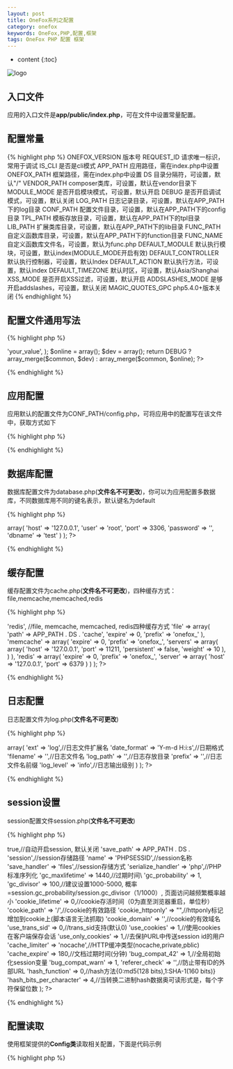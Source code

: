 ```yaml
---
layout: post
title: OneFox系列之配置
category: onefox
keywords: OneFox,PHP,配置,框架
tags: OneFox PHP 配置 框架
---
```


* content
{:toc}

![logo](http://7xj4mc.com1.z0.glb.clouddn.com/fox_logo.png)

## 入口文件

应用的入口文件是**app/public/index.php**，可在文件中设置常量配置。

## 配置常量

<!--more-->

{% highlight php %}
ONEFOX_VERSION  版本号
REQUEST_ID  请求唯一标识，常用于调试
IS_CLI  是否是cli模式
APP_PATH  应用路径，需在index.php中设置
ONEFOX_PATH  框架路径，需在index.php中设置
DS  目录分隔符，可设置，默认"/"
VENDOR_PATH  composer类库，可设置，默认在vendor目录下
MODULE_MODE  是否开启模块模式，可设置，默认开启
DEBUG  是否开启调试模式，可设置，默认关闭
LOG_PATH  日志记录目录，可设置，默认在APP_PATH下的log目录
CONF_PATH  配置文件目录，可设置，默认在APP_PATH下的config目录
TPL_PATH  模板存放目录，可设置，默认在APP_PATH下的tpl目录
LIB_PATH 扩展类库目录，可设置，默认在APP_PATH下的lib目录
FUNC_PATH 自定义函数库目录，可设置，默认在APP_PATH下的function目录
FUNC_NAME 自定义函数库文件名，可设置，默认为func.php
DEFAULT_MODULE  默认执行模块，可设置，默认index(MODULE_MODE开启有效)
DEFAULT_CONTROLLER  默认执行控制器，可设置，默认Index
DEFAULT_ACTION  默认执行方法，可设置，默认index
DEFAULT_TIMEZONE 默认时区，可设置，默认Asia/Shanghai
XSS_MODE  是否开启XSS过滤，可设置，默认开启
ADDSLASHES_MODE  是够开启addslashes，可设置，默认关闭
MAGIC_QUOTES_GPC  php5.4.0+版本关闭
{% endhighlight %}

## 配置文件通用写法

{% highlight php  %}
<?php
$common = array(
    'your_key' => 'your_value',
);

$online = array();

$dev = array();

return DEBUG ? array_merge($common, $dev) : array_merge($common, $online);
?>
{% endhighlight  %}

## 应用配置

应用默认的配置文件为CONF_PATH/config.php，可将应用中的配置写在该文件中，获取方式如下

{% highlight php  %}
<?php

$configVal = Config::get('config.your_key');

?>
{% endhighlight  %}

## 数据库配置

数据库配置文件为database.php(**文件名不可更改**)，你可以为应用配置多数据库，不同数据库用不同的键名表示，默认键名为default

{% highlight php  %}
<?php
$online = array(
    'default' => array(
        'host' => '127.0.0.1',
        'user' => 'root',
        'port' => 3306,
        'password' => '',
        'dbname' => 'test'
    )
);
?>
{% endhighlight %}

## 缓存配置

缓存配置文件为cache.php(**文件名不可更改**)，四种缓存方式：file,memcache,memcached,redis

{% highlight php  %}
<?php
$common = array(
    'type' => 'redis', //file, memcache, memcached, redis四种缓存方式
    'file' => array(
        'path' => APP_PATH . DS . 'cache',
        'expire' => 0,
        'prefix' => 'onefox_'
    ),
    'memcache' => array(
        'expire' => 0,
        'prefix' => 'onefox_',
        'servers' => array(
            array(
                'host' => '127.0.0.1',
                'port' => 11211,
                'persistent' => false,
                'weight' => 10
            ),
        )
    ),
    'redis' => array(
        'expire' => 0,
        'prefix' => 'onefox_',
        'server' => array(
            'host' => '127.0.0.1',
            'port' => 6379
        )
    )
);
?>
{% endhighlight %}

## 日志配置

日志配置文件为log.php(**文件名不可更改**)

{% highlight php %}
<?php
$common = array(
    'default' => array(
        'ext' => 'log',//日志文件扩展名
        'date_format' => 'Y-m-d H:i:s',//日期格式
        'filename' => '',//日志文件名
        'log_path' => '',//日志存放目录
        'prefix' => '',//日志文件名前缀
        'log_level' => 'info',//日志输出级别
    )
);
?>
{% endhighlight %}

## session设置

session配置文件session.php(**文件名不可更改**)

{% highlight php %}
<?php
$common = array(
    'auto_start' => true,//自动开启session, 默认关闭
    'save_path' => APP_PATH . DS . 'session',//session存储路径
    'name' => 'PHPSESSID',//session名称
    'save_handler' => 'files',//session存储方式
    'serialize_handler' => 'php',//PHP标准序列化
    'gc_maxlifetime' => 1440,//过期时间\
    'gc_probability' => 1,
    'gc_divisor' => 100,//建议设置1000-5000, 概率=session.gc_probability/session.gc_divisor（1/1000）, 页面访问越频繁概率越小
    'cookie_lifetime' => 0,//cookie存活时间（0为直至浏览器重启，单位秒）
    'cookie_path' => '/',//cookie的有效路径
    'cookie_httponly' => "",//httponly标记增加到cookie上(脚本语言无法抓取)
    'cookie_domain' => '',//cookie的有效域名
    'use_trans_sid' => 0,//trans_sid支持(默认0)
    'use_cookies' => 1,//使用cookies在客户端保存会话
    'use_only_cookies' => 1,//去保护URL中传送session id的用户
    'cache_limiter' => 'nocache',//HTTP缓冲类型(nocache,private,pblic)
    'cache_expire' => 180,//文档过期时间(分钟)
    'bug_compat_42' => 1,//全局初始化session变量
    'bug_compat_warn' => 1,
    'referer_check' => '',//防止带有ID的外部URL
    'hash_function' => 0,//hash方法{0:md5(128 bits),1:SHA-1(160 bits)}
    'hash_bits_per_character' => 4,//当转换二进制hash数据奥可读形式是，每个字符保留位数
);
?>
{% endhighlight %}

## 配置读取

使用框架提供的**Config类**读取相关配置，下面是代码示例

{% highlight php  %}
<?php

$config = onefox\Config::get('filename.config_key');

{% endhighlight  %}

**一定主要使用"."将配置文件名和配置键名分开**
